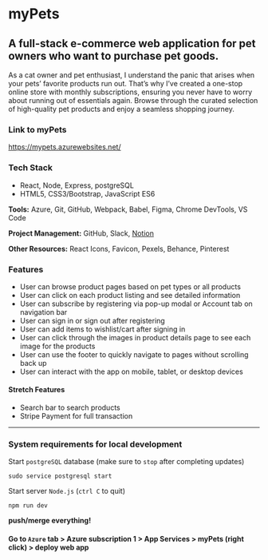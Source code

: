 # myPets

## A full-stack e-commerce web application for pet owners who want to purchase pet goods.

As a cat owner and pet enthusiast, I understand the panic that arises when your pets’ favorite products run out. That’s why I’ve created a one-stop online store with monthly subscriptions, ensuring you never have to worry about running out of essentials again. Browse through the curated selection of high-quality pet products and enjoy a seamless shopping journey.

### Link to myPets

https://mypets.azurewebsites.net/

### Tech Stack

- React, Node, Express, postgreSQL
- HTML5, CSS3/Bootstrap, JavaScript ES6

**Tools:** Azure, Git, GitHub, Webpack, Babel, Figma, Chrome DevTools, VS Code

**Project Management:** GitHub, Slack, [Notion](https://www.notion.so/Final-Project-Brain-Dump-c8a3062a6d74414a8e16b833811f2bc4)

**Other Resources:** React Icons, Favicon, Pexels, Behance, Pinterest

### Features

- User can browse product pages based on pet types or all products
- User can click on each product listing and see detailed information
- User can subscribe by registering via pop-up modal or Account tab on navigation bar
- User can sign in or sign out after registering
- User can add items to wishlist/cart after signing in
- User can click through the images in product details page to see each image for the products
- User can use the footer to quickly navigate to pages without scrolling back up
- User can interact with the app on mobile, tablet, or desktop devices

#### Stretch Features

- Search bar to search products
- Stripe Payment for full transaction

---

### System requirements for local development

Start `postgreSQL` database (make sure to `stop` after completing updates)

```
sudo service postgresql start
```

Start server `Node.js` (`ctrl C` to quit)

```
npm run dev
```

**push/merge everything!**

#### Go to `Azure` tab > Azure subscription 1 > App Services > myPets (right click) > deploy web app
